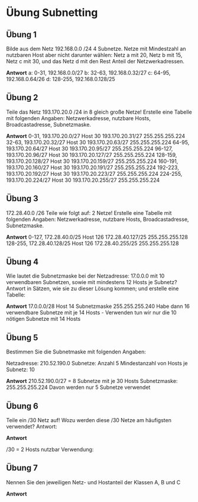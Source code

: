 # Übung Subnetting

## Übung 1

Bilde aus dem Netz 192.168.0.0 /24 4 Subnetze. Netze mit Mindestzahl an nutzbaren Host aber nicht darunter wählen: Netz a mit 20, Netz b mit 15, Netz c mit 30, und das Netz d mit den Rest Anteil der Netzwerkadressen.

**Antwort**
a: 0-31, 192.168.0.0/27
b: 32-63, 192.168.0.32/27
c: 64-95, 192.168.0.64/26
d: 128-255, 192.168.0.128/25 

## Übung 2

Teile das Netz 193.170.20.0 /24 in 8 gleich große Netze! Erstelle eine Tabelle mit folgenden Angaben:
Netzwerkadresse,               nutzbare Hosts,                    Broadcastadresse,              Subnetzmaske.

**Antwort**
0-31,    193.170.20.0/27         Host 30                           193.170.20.31/27               255.255.255.224
32-63,   193.170.20.32/27        Host 30                           193.170.20.63/27               255.255.255.224
64-95,   193.170.20.64/27        Host 30                           193.170.20.95/27               255.255.255.224
96-127,  193.170.20.96/27        Host 30                           193.170.20.127/27              255.255.255.224
128-159, 193.170.20.128/27       Host 30                           193.170.20.159/27              255.255.255.224
160-191, 193.170.20.160/27       Host 30                           193.170.20.191/27              255.255.255.224
192-223, 193.170.20.192/27       Host 30                           193.170.20.223/27              255.255.255.224
224-255, 193.170.20.224/27       Host 30                           193.170.20.255/27              255.255.255.224

## Übung 3

172.28.40.0 /26 Teile wie folgt auf: 2 Netze!
Erstelle eine Tabelle mit folgenden Angaben:
Netzwerkadresse,               nutzbare Hosts,                    Broadcastadresse,              Subnetzmaske.

**Antwort**
0-127,   172.28.40.0/25           Host 126                        172.28.40.127/25              255.255.255.128
128-255, 172.28.40.128/25         Host 126                        172.28.40.255/25              255.255.255.128

## Übung 4

Wie lautet die Subnetzmaske bei der Netzadresse: 17.0.0.0 mit 10 verwendbaren Subnetzen, sowie mit mindestens 12 Hosts je Subnetz?
Antwort in Sätzen, wie sie zu dieser Lösung kommen; und erstelle eine Tabelle:

**Antwort**
17.0.0.0/28                         Host 14          Subnetzmaske 255.255.255.240
Habe dann 16 verwendbare Subnetze mit je 14 Hosts - Verwenden tun wir nur die 10 nötigen Subnetze mit 14 Hosts

## Übung 5

Bestimmen Sie die Subnetmaske mit folgenden Angaben:

Netzadresse: 210.52.190.0
Subnetze: Anzahl 5
Mindestanzahl von Hosts je Subnetz: 10

**Antwort**
210.52.190.0/27 = 8 Subnetze mit je 30 Hosts          Subnetzmaske: 255.255.255.224
Davon werden nur 5 Subnetze verwendet


## Übung 6

Teile  ein /30 Netz auf!    Wozu werden diese /30 Netze am häufigsten verwendet?
Antwort:

**Antwort**

/30 = 2 Hosts nutzbar               Verwendung:

## Übung 7

Nennen Sie den jeweiligen Netz- und Hostanteil der Klassen A, B und C

**Antwort**


